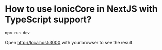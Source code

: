 # How to use IonicCore in NextJS with TypeScript support?

```bash
npm run dev
```

Open [http://localhost:3000](http://localhost:3000) with your browser to see the result.
